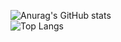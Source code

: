 ![Anurag's GitHub stats](https://github-readme-stats.vercel.app/api?username=Speechless22&show_icons=true&theme=transparent&card_width=400px)  
![Top Langs](https://github-readme-stats.vercel.app/api/top-langs/?username=Speechless22&layout=compact&theme=transparent&card_width=400px)
